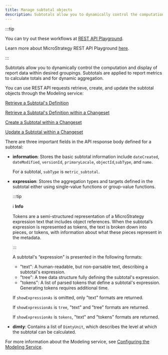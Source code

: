 ```yaml
---
title: Manage subtotal objects
description: Subtotals allow you to dynamically control the computation and display of report data within desired groupings. Subtotals are applied to report metrics to calculate totals and for dynamic aggregation.
---
```


:::tip

You can try out these workflows at [REST API Playground](https://www.postman.com/microstrategysdk/workspace/microstrategy-rest-api/folder/16131298-0e8e2533-03d6-4235-8aa0-6aef1cc2e723?ctx=documentation).

Learn more about MicroStrategy REST API Playground [here](/docs/getting-started/playground.md).

:::

Subtotals allow you to dynamically control the computation and display of report data within desired groupings. Subtotals are applied to report metrics to calculate totals and for dynamic aggregation.

You can use REST API requests retrieve, create, and update the subtotal objects through the Modeling service:

[Retrieve a Subtotal's Definition](./retrieve-a-subtotals-definition.md)

[Retrieve a Subtotal's Definition within a Changeset](./retrieve-a-subtotals-definition-within-a-changeset.md)

[Create a Subtotal within a Changeset](./create-a-subtotal-within-a-changeset.md)

[Update a Subtotal within a Changeset](./update-a-subtotal-within-a-changeset.md)

There are three important fields in the API response body defined for a subtotal:

- **information**: Stores the basic subtotal information include `dateCreated`, `dateModified`, `versionId`, `primaryLocale`, `objectId`,`subType`, and `name`.

  For a subtotal, `subType` is `metric_subtotal`.

- **expression**: Stores the aggregation types and targets defined in the subtotal either using single-value functions or group-value functions.

  :::tip

  :information_source: **Info**

  Tokens are a semi-structured representation of a MicroStrategy expression text that includes object references. When the subtotal’s expression is represented as tokens, the text is broken down into pieces, or tokens, with information about what these pieces represent in the metadata.

  :::

  A subtotal's “expression" is presented in the following formats:

  - "text": A human-readable, but non-parsable text, describing a subtotal's expression.
  - "tree": A tree data structure fully defining the subtotal's expression.
  - "tokens": A list of parsed tokens that define a subtotal's expression. Generating tokens requires additional time.

  If `showExpressionAs` is omitted, only "text" formats are returned.

  If `showExpressionAs` is `tree`, "text" and "tree" formats are returned.

  If `showExpressionAs` is `tokens`, "text" and "tokens" formats are returned.

- **dimty**: Contains a list of `DimtyUnit`, which describes the level at which the subtotal can be calculated.

For more information about the Modeling service, see [Configuring the Modeling Service](https://www2.microstrategy.com/producthelp/2021/InstallConfig/en-us/Content/modeling_service.htm).
